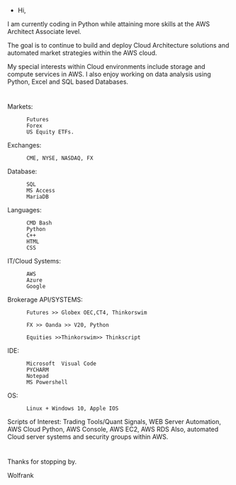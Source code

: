 - Hi, 

I am currently coding in Python while attaining more skills at the AWS Architect Associate level. 

The goal is to continue to build and deploy Cloud Architecture solutions and automated market strategies within the AWS cloud. 

My special interests within Cloud environments include storage and compute services in AWS.  I also enjoy working on data analysis using Python, Excel and SQL based Databases. 

#


#

Markets: 

          Futures
          Forex
          US Equity ETFs.



Exchanges:  
          
          CME, NYSE, NASDAQ, FX 

Database: 
         
          SQL
          MS Access
          MariaDB 

Languages:  
    
          CMD Bash
          Python
          C++
          HTML
          CSS
         

IT/Cloud Systems:  
  
          AWS
          Azure 
          Google 

Brokerage API/SYSTEMS: 
                     
          Futures >> Globex OEC,CT4, Thinkorswim
                      
          FX >> Oanda >> V20, Python 
                      
          Equities >>Thinkorswim>> Thinkscript
                      
                      

IDE:  

          Microsoft  Visual Code
          PYCHARM 
          Notepad 
          MS Powershell  

OS: 

          Linux + Windows 10, Apple IOS 



Scripts of Interest: Trading Tools/Quant Signals, WEB Server Automation, AWS Cloud Python, AWS Console, AWS EC2, AWS RDS 
Also, automated Cloud server systems and security groups within AWS.  


#

Thanks for stopping by.

Wolfrank




